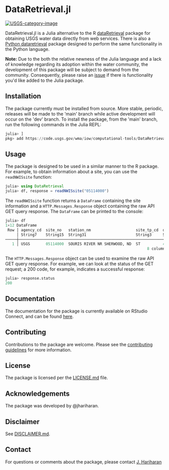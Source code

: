 # DataRetrieval.jl

[![USGS-category-image](https://img.shields.io/badge/USGS-Core-green.svg)](https://owi.usgs.gov/R/packages.html#core)

DataRetrieval.jl is a Julia alternative to the R [dataRetrieval](https://code.usgs.gov/water/dataRetrieval) package for obtaining USGS water data directly from web services. There is also a [Python dataretrieval](https://github.com/USGS-python/dataretrieval) package designed to perform the same functionality in the Python language.

**Note:** Due to the both the relative newness of the Julia language and a
lack of knowledge regarding its adoption within the water community, the
development of this package will be subject to demand from the community.
Consequently, please raise an
[issue](https://code.usgs.gov/wma/iow/computational-tools/DataRetrieval.jl/-/issues)
if there is functionality you'd like added to the Julia package.


## Installation

The package currently must be installed from source. More stable, periodic,
releases will be made to the 'main' branch while active development will occur
on the 'dev' branch. To install the package, from the 'main' branch, run the
following commands in the Julia REPL:

```julia
julia> ]
pkg> add https://code.usgs.gov/wma/iow/computational-tools/DataRetrieval.jl.git
```

## Usage

The package is designed to be used in a similar manner to the R package.
For example, to obtain information about a site, you can use the
`readNWISsite` function:

```julia
julia> using DataRetrieval
julia> df, response = readNWISsite("05114000")
```

The `readNWISsite` function returns a `DataFrame` containing the site
information and a `HTTP.Messages.Response` object containing the raw API GET
query response. The `DataFrame` can be printed to the console:

```julia
julia> df
1×12 DataFrame
 Row │ agency_cd  site_no   station_nm                    site_tp_cd  dec_lat_ ⋯
     │ String7    String15  String31                      String3     String15 ⋯
─────┼──────────────────────────────────────────────────────────────────────────
   1 │ USGS       05114000  SOURIS RIVER NR SHERWOOD, ND  ST          48.99001 ⋯
                                                               8 columns omitted
```

The `HTTP.Messages.Response` object can be used to examine the raw API GET
query response. For example, we can look at the status of the GET request; a
200 code, for example, indicates a successful response:

```julia
julia> response.status
200
```

## Documentation

The documentation for the package is currently available on RStudio Connect,
and can be found [here](https://rconnect.chs.usgs.gov/DataRetrieval-jl-main/).

## Contributing

Contributions to the package are welcome. Please see the
[contributing guidelines](https://code.usgs.gov/wma/iow/computational-tools/DataRetrieval.jl/-/blob/main/CONTRIBUTING.md)
for more information.

## License

The package is licensed per the
[LICENSE.md](https://code.usgs.gov/wma/iow/computational-tools/DataRetrieval.jl/-/blob/main/LICENSE)
file.

## Acknowledgements

The package was developed by @jhariharan.

## Disclaimer

See [DISCLAIMER.md](https://code.usgs.gov/wma/iow/computational-tools/DataRetrieval.jl/-/blob/main/DISCLAIMER.md).

## Contact

For questions or comments about the package, please contact
[J. Hariharan](mailto:jhariharan@usgs.gov)
